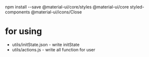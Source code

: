 npm install --save @material-ui/core/styles @material-ui/core styled-components @material-ui/icons/Close

<h1>for using</h1>

<ul>
<li> utils/initState.json - write initState </li>
<li> utils/actions.js     - write all function for user </li>
</ul>